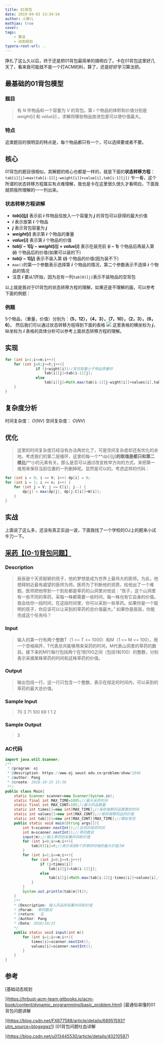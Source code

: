 ```yaml
---
title: 01背包
date: 2019-04-03 13:34:54
author: 小胖儿
mathjax: true
cover: 
tags:
	- 算法
    - 动态规划
typora-root-url: ..
---
```


挣扎了这么久以后，终于还是把01背包最简单的搞明白了。卡在01背包这里好几天了，看来我可能就不是一个打ACM的料，算了，还是好好学习算法把。

<!-- more -->

## 最基础的01背包模型

### 题目

> 有 $N$  件物品和一个容量为  $V$  的背包。第  $i$  个物品的体积和价值分别是  $weight[i]$  和  $value[i]$  。求解将哪些物品放进包里可以使价值最大。

### 特点

这类题目的很明显的特点是，每个物品都只有一个，可以选择要或者不要。

## 核心

01背包的题目很相似，其解题的核心也都是一样的，就是下面的**状态转移方程**：
` tab[i][j]=max(tab[i-1][j-weight[i]]+value[i],tab[i-1][j])`
乍一看，这个所谓的状态转移方程属实有点难理解，我也是卡在这里很久很久才看明白，下面我就把我所理解的一一列出来。

### 状态转移方程讲解

- **$tab[i][j]$** 表示前 **$i$** 件物品恰放入一个容量为 **$j$** 的背包可以获得的最大价值
- **$i$** 表示放第 **$i$** 个物品
- **$j$** 表示背包容量为 **$j$**
- **$weight[i]$** 表示第 **$i$** 个物品的重量
- **$value[i]$** 表示第 **$i$** 个物品的价值
- **$tab[i-1][j-weight[i]] + value[i]$** 表示在装完前 **$(i-1)$** 个物品后再装入第 **$(i)$** 个物品后的价值(如果可以装的下)
- **$tab[i-1][j]$** 表示不装入第 **$(i)$** 个物品的价值(因为装不下)
- `max()`的第一个参数表示选择第 **$i$** 个物品的情况，第二个参数表示不选择 **$i$** 个物品的情况
- 注意 **$i$** 要从1开始，因为总有一列`tab[0][j]`表示不装物品的空背包

以上就是我对于01背包的状态转移方程的理解，如果还是不理解的画，可以参考下面的例题：

### 例题

5个物品，（重量，价值）分别为：**（5，12），（4，3），（7，10），（2，3），（6，6）**。
然后我们可以通过状态转移方程得到下面的表格
![](./1540462888479.png)
这里表格的横坐标为 **$j$**，纵坐标为 **$i$**
表格的具体分析可以参考上面状态转移方程的理解。

## 实现

```java
for (int i=1;i<=m;i++){
	for (int j=0;j<=t;j++){
	          if (j<wight[i])//背包容量小于物品质量时
	              tab[i][j]=tab[i-1][j];
	          else
	              tab[i][j]=Math.max(tab[i-1][j-wight[i]]+values[i],tab[i-1][j]);
	}
}
```

## 复杂度分析

时间复杂度： $O(NV)$ 
空间复杂度： $O(NV)$

## 优化

> 这里的时间复杂度已经没有办法再优化了，可是空间复杂度却还有优化的余地。考虑我们的第二层循环，这里的每一个**$dp[i][j]$**的取值是都只和第二维比**$j$**小的元素有关。那么是否可以通过改变枚举方向的方式，来把第一维用来保存当前位置的一列删掉呢。显然是可以的。考虑这样的代码：

```java
for (int i = 0; i <= V; i++) dp[i] = 0;
for (int i = 1; i <= n; i++) {
    for (int j = V; j >= C[i]; j--) {
        dp[j] = max(dp[j], dp[j-C[i]]+W[i]);
    }
}
```

## 实战

上面说了这么多，还没有真正实战一波，下面我找了一个学校的OJ上的题来小试牛刀一下。

## [采药【(0-1)背包问题】](https://www.oj.swust.edu.cn/problem/show/1046)

### Description

> 辰辰是个天资聪颖的孩子，他的梦想是成为世界上最伟大的医师。为此，他想拜附近最有威望的医师为师。医师为了判断他的资质，给他出了一个难题。医师把他带到一个到处都是草药的山洞里对他说：“孩子，这个山洞里有一些不同的草药，采每一株都需要一些时间，每一株也有它自身的价值。我会给你一段时间，在这段时间里，你可以采到一些草药。如果你是一个聪明的孩子，你应该可以让采到的草药的总价值最大。” 
> 如果你是辰辰，你能完成这个任务吗？

### Input

> 输入的第一行有两个整数T（1 <= T <= 1000）和M（1 <= M <= 100），用一个空格隔开，T代表总共能够用来采药的时间，M代表山洞里的草药的数目。接下来的M行每行包括两个在1到100之间（包括1和100）的整数，分别表示采摘某株草药的时间和这株草药的价值。

### Output 

> 输出包括一行，这一行只包含一个整数，表示在规定的时间内，可以采到的草药的最大总价值。

### Sample Input

> 70 3
> 71 100
> 69 1
> 1 2

### Sample Output

> 3

### AC代码

```java
import java.util.Scanner;
/**
 * @program: oj
 * @description: https://www.oj.swust.edu.cn/problem/show/1046
 * @author: Pang
 * @create: 2018-10-25 15:36
 **/
public class Main{
    static Scanner scanner=new Scanner(System.in);
    static final int MAX_TIME=1005;//最大采药时间
    static final int MAX_CONT=105;//最大药品数量
    static int times[]=new int[MAX_TIME];//保存每颗药品需要的时间
    static int values[]=new int[MAX_CONT];//保存每颗药品的价值
    static int tab[][]=new int[MAX_CONT][MAX_TIME];//模拟背包
    public static void main(String args[]){
        int t=scanner.nextInt();//总共的采药时间
        int m=scanner.nextInt();//草药数目
        input(m);//输入草药的采集时间和价值
        for (int i=0;i<=m;i++){
            tab[0][i]=0;//表示采前0个药草的时候的最大价值为0
        }
        for (int i=1;i<=m;i++){
            for (int j=0;j<=t;j++){
                if (j<times[i])
                    tab[i][j]=tab[i-1][j];
                else
                    tab[i][j]=Math.max(tab[i-1][j-times[i]]+values[i],tab[i-1][j]);
            }
        }
        System.out.println(tab[m][t]);
    }
    /**
    * @Description: 输入药品的采集时间和价值
    * @Param:  草药数目
    * @return:  无
    * @Author: Pang
    * @Date: 2018/10/25
    */
    public static void input(int m){
        for (int i=1;i<=m;i++){
            times[i]=scanner.nextInt();
            values[i]=scanner.nextInt();
        }
    }
}
```

## 参考

[基础动态规划

](https://hrbust-acm-team.gitbooks.io/acm-book/content/dynamic_programming/basic_problem.html)
[最通俗易懂的01背包问题讲解

](https://blog.csdn.net/FX677588/article/details/68951593?utm_source=blogxgwz1)
[01背包问题吐血详解

](https://blog.csdn.net/u013445530/article/details/40210587)